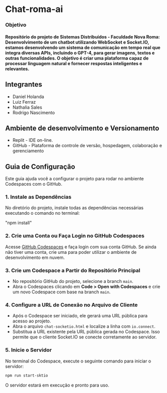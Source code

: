 # Chat-roma-ai

### Objetivo
#### Repositório do projeto de Sistemas Distribuídos - Faculdade Nova Roma: Desenvolvimento de um chatbot utilizando WebSocket e Socket.IO, estamos desenvolvendo um sistema de comunicação em tempo real que integra diversas APIs, incluindo o GPT-4, para gerar imagens, textos e outras funcionalidades. O objetivo é criar uma plataforma capaz de processar linguagem natural e fornecer respostas inteligentes e relevantes.

## Integrantes
- Daniel Holanda
- Luiz Ferraz
- Nathalia Sales
- Rodrigo Nascimento

## Ambiente de desenvolvimento e Versionamento 

- Replit - IDE on-line.<br>
- GitHub - Plataforma de controle de versão, hospedagem, colaboração e gerenciamento

## Guia de Configuração

Este guia ajuda você a configurar o projeto para rodar no ambiente Codespaces com o GitHub.

### 1. Instale as Dependências
No diretório do projeto, instale todas as dependências necessárias executando o comando no terminal:

"npm install"


### 2. Crie uma Conta ou Faça Login no GitHub Codespaces
Acesse [GitHub Codespaces](https://github.com/codespaces) e faça login com sua conta GitHub. Se ainda não tiver uma conta, crie uma para poder utilizar o ambiente de desenvolvimento em nuvem.

### 3. Crie um Codespace a Partir do Repositório Principal
- No repositório GitHub do projeto, selecione a branch `main`.
- Abra o Codespaces clicando em **Code > Open with Codespaces** e crie um novo Codespace com base na branch `main`.

### 4. Configure a URL de Conexão no Arquivo de Cliente
- Após o Codespace ser iniciado, ele gerará uma URL pública para acesso ao projeto.
- Abra o arquivo `chat-socketio.html` e localize a linha com `io.connect`.
- Substitua a URL existente pela URL pública gerada no Codespace. Isso permite que o cliente Socket.IO se conecte corretamente ao servidor.

### 5. Inicie o Servidor
No terminal do Codespace, execute o seguinte comando para iniciar o servidor:
```bash
npm run start-sktio
```

O servidor estará em execução e pronto para uso.



